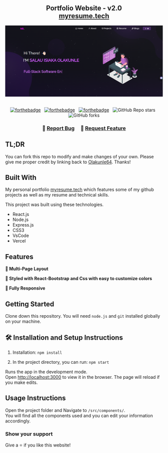 <h2 align="center">
  Portfolio Website - v2.0<br/>
  <a href="https://myresume.onrender.com/" target="_blank">myresume.tech</a>
</h2>
<div align="center">
  <img alt="Demo" src="./Images/readme-img1.png" />
</div>

<br/>

<center>

[![forthebadge](https://forthebadge.com/images/badges/built-with-love.svg)](https://forthebadge.com) &nbsp;
[![forthebadge](https://forthebadge.com/images/badges/made-with-javascript.svg)](https://forthebadge.com) &nbsp;
[![forthebadge](https://forthebadge.com/images/badges/open-source.svg)](https://forthebadge.com) &nbsp;
![GitHub Repo stars](https://img.shields.io/github/stars/Olakunle64/Resume?color=red&logo=github&style=for-the-badge) &nbsp;
![GitHub forks](https://img.shields.io/github/forks/Olakunle64/Resume?color=red&logo=github&style=for-the-badge)

</center>

<h3 align="center">
    🔹
    <a href="https://github.com/Olakunle64/Resume/issues">Report Bug</a> &nbsp; &nbsp;
    🔹
    <a href="https://github.com/Olakunle64/Resume/issues">Request Feature</a>
</h3>

## TL;DR

You can fork this repo to modify and make changes of your own. Please give me proper credit by linking back to [Olakunle64](https://github.com/Olakunle64/Resume). Thanks!

## Built With

My personal portfolio <a href="https://myresume.onrender.com/" target="_blank">myresume.tech</a> which features some of my github projects as well as my resume and technical skills.<br/>

This project was built using these technologies.

- React.js
- Node.js
- Express.js
- CSS3
- VsCode
- Vercel

## Features

**📖 Multi-Page Layout**

**🎨 Styled with React-Bootstrap and Css with easy to customize colors**

**📱 Fully Responsive**

## Getting Started

Clone down this repository. You will need `node.js` and `git` installed globally on your machine.

## 🛠 Installation and Setup Instructions

1. Installation: `npm install`

2. In the project directory, you can run: `npm start`

Runs the app in the development mode.\
Open [http://localhost:3000](http://localhost:3000) to view it in the browser.
The page will reload if you make edits.

## Usage Instructions

Open the project folder and Navigate to `/src/components/`. <br/>
You will find all the components used and you can edit your information accordingly.

### Show your support

Give a ⭐ if you like this website!

<!-- <a href="https://www.buymeacoffee.com/soumyajit4419" target="_blank"><img src="https://cdn.buymeacoffee.com/buttons/v2/default-violet.png" alt="Buy Me A Coffee" height= "60px" width= "217px" ></a> -->
